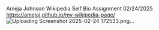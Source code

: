 Ameja Johnson
Wikipedia Self Bio Assignment
02/24/2025
https://amejaj.github.io/my-wikipedia-page/ 
![Uploading Screenshot 2025-02-24 172533.png…]()

